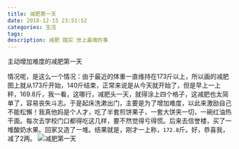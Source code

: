 ```yaml
---
title: 减肥第一天
date: 2018-12-15 23:51:52
categories: 生活
tags:
description: 减肥 踏实 世上最难的事
---
```


主动增加难度的减肥第一天  

<!-- more -->  

情况呢，是这么一个情况：由于最近的体重一直维持在173斤以上，所以画的减肥图上就从173斤开始，140斤结束，正常来说是从今天就开始了，但是早上一上秤，169.8斤，我一看，这哪行，减肥头一天，就得涂上四个格子，这减肥也太简单了，容易丧失斗志。于是起床洗漱出门，主要是为了增加难度，以此来激励自己不能松懈！我真他妈是个人才，吃了半套煎饼果子，一套大饼夹一切，一碗红油热干面。每次去学校门口都得吃这几样，要不然觉得亏得慌。后来去信誉楼，买了一堆酸奶水果。回家又造了一堆。结果就是，刚才一上称，`172.8`斤。好，恭喜我，减了2两。
![减肥第一天](https://s1.ax1x.com/2018/12/16/FaWQw4.jpg)